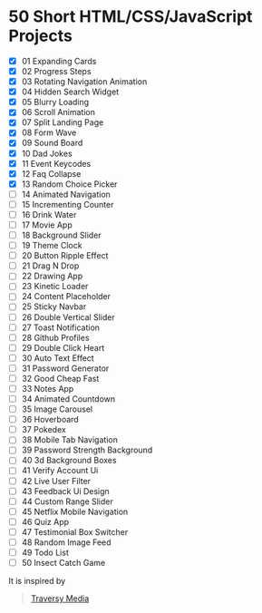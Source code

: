 # 50 Short HTML/CSS/JavaScript Projects

- [x] 01 Expanding Cards
- [x] 02 Progress Steps
- [x] 03 Rotating Navigation Animation
- [x] 04 Hidden Search Widget
- [x] 05 Blurry Loading
- [x] 06 Scroll Animation
- [x] 07 Split Landing Page
- [x] 08 Form Wave
- [x] 09 Sound Board
- [x] 10 Dad Jokes
- [x] 11 Event Keycodes
- [x] 12 Faq Collapse
- [x] 13 Random Choice Picker
- [ ] 14 Animated Navigation
- [ ] 15 Incrementing Counter
- [ ] 16 Drink Water
- [ ] 17 Movie App
- [ ] 18 Background Slider
- [ ] 19 Theme Clock
- [ ] 20 Button Ripple Effect
- [ ] 21 Drag N Drop
- [ ] 22 Drawing App
- [ ] 23 Kinetic Loader
- [ ] 24 Content Placeholder
- [ ] 25 Sticky Navbar
- [ ] 26 Double Vertical Slider
- [ ] 27 Toast Notification
- [ ] 28 Github Profiles
- [ ] 29 Double Click Heart
- [ ] 30 Auto Text Effect
- [ ] 31 Password Generator
- [ ] 32 Good Cheap Fast
- [ ] 33 Notes App
- [ ] 34 Animated Countdown
- [ ] 35 Image Carousel
- [ ] 36 Hoverboard
- [ ] 37 Pokedex
- [ ] 38 Mobile Tab Navigation
- [ ] 39 Password Strength Background
- [ ] 40 3d Background Boxes
- [ ] 41 Verify Account Ui
- [ ] 42 Live User Filter
- [ ] 43 Feedback Ui Design
- [ ] 44 Custom Range Slider
- [ ] 45 Netflix Mobile Navigation
- [ ] 46 Quiz App
- [ ] 47 Testimonial Box Switcher
- [ ] 48 Random Image Feed
- [ ] 49 Todo List
- [ ] 50 Insect Catch Game

It is inspired by

> [Traversy Media](https://github.com/bradtraversy/50projects50days)
